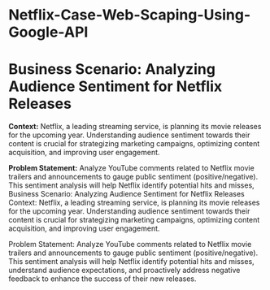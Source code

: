 # Netflix-Case-Web-Scaping-Using-Google-API


# Business Scenario: Analyzing Audience Sentiment for Netflix Releases

**Context:** Netflix, a leading streaming service, is planning its movie releases for the upcoming year. Understanding audience sentiment towards their content is crucial for strategizing marketing campaigns, optimizing content acquisition, and improving user engagement.

**Problem Statement:** Analyze YouTube comments related to Netflix movie trailers and announcements to gauge public sentiment (positive/negative). This sentiment analysis will help Netflix identify potential hits and misses, 
Business Scenario: Analyzing Audience Sentiment for Netflix Releases
Context: Netflix, a leading streaming service, is planning its movie releases for the upcoming year. Understanding audience sentiment towards their content is crucial for strategizing marketing campaigns, optimizing content acquisition, and improving user engagement.

Problem Statement: Analyze YouTube comments related to Netflix movie trailers and announcements to gauge public sentiment (positive/negative). This sentiment analysis will help Netflix identify potential hits and misses, understand audience expectations, and proactively address negative feedback to enhance the success of their new releases.
